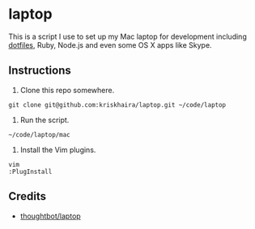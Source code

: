 # laptop

This is a script I use to set up my Mac laptop for development including [dotfiles](https://github.com/kriskhaira/dotfiles), Ruby, Node.js and even some OS X apps like Skype.


## Instructions

1. Clone this repo somewhere.

  ```
  git clone git@github.com:kriskhaira/laptop.git ~/code/laptop
  ```
  
  
1. Run the script.
 
  ```
  ~/code/laptop/mac
  ```

1. Install the Vim plugins.

  ```
  vim
  :PlugInstall
  ```


## Credits

* [thoughtbot/laptop](https://github.com/thoughtbot/laptop)
